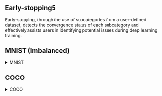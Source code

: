 ## Early-stopping5
Early-stopping, through the use of subcategories from a user-defined dataset, detects the convergence status of each subcategory and effectively assists users in identifying potential issues during deep learning training.

## MNIST (Imbalanced)
<details>
<summary>MNIST</summary>

|Digit|number of samples (Origin)|number of samples (Imbalanced)|
|:------:|:------:|:------:|
|0|5923|5000|
|1|6742|4500|
|2|5958|4000|
|3|6131|3500|
|4|5842|3000|
|5|5421|2500|
|6|5918|2000|
|7|6265|1500|
|8|5851|1000|
|9|5949|500|

### code
```python
early_stopping = EarlyStopping(100, ['zero', 'one', 'two', 'three', 'four', 'five', 'six', 'seven', 'eight', 'nine'], deno=50, warmup=50)
digitToEng = dict()
digitToEng['0'] = 'zero'
digitToEng['1'] = 'one'
digitToEng['2'] = 'two'
digitToEng['3'] = 'three'
digitToEng['4'] = 'four'
digitToEng['5'] = 'five'
digitToEng['6'] = 'six'
digitToEng['7'] = 'seven'
digitToEng['8'] = 'eight'
digitToEng['9'] = 'nine'

criterion = nn.BCEWithLogitsLoss(reduction="none")

for i in range(max_epoch):
    for i_batch, (inputs, labels) in enumerate(train_dataloader):

        outputs = model(inputs)
        loss = criterion(outputs, labels) # output shape: BxC

        subclass_loss = collections.defaultdict(list)

        for i in range(outputs.shape[0]):
            b = labels.detach()[i,:].cpu().numpy() > 0
            indices = list(b.nonzero()[0])
            subclass_loss[digitToEng[str(indices[0])]].append(torch.mean(loss[i,:]))
        loss = torch.mean(loss)
        early_stopping(subclass_loss, loss.item(), model)
        if early_stopping.early_stop:
            break
    if early_stopping.early_stop:
        break        
```

### result
![](image/mnist1~9.png "MNIST1~9")
![](image/mnist1&9.png "MNIST1&9")
</details>

## COCO 
<details>
<summary>COCO</summary>

### code
```python
#=======read classes from .txt======
my_file = open("temp/coco/label.txt", "r")
data = my_file.read()
classes = data.split("\n")[:-1]
my_file.close()
#===================================

self.early_stopping = EarlyStopping(5000, ['iter_loss']+classes, deno=500, max_iter=100000, fixed_threshold=True, sub_beta=0.2, path='')

for i in range(max_epoch):
    for _, batch in enumerate(self.train_loader):
        x, y = batch[0].cuda(), batch[1].cuda()
        pred_y = self.model(x)
        loss = self.criterion(pred_y, y)

        #=============analyzing target subclasses===========
        subclass = collections.defaultdict(list)
        for i in range(loss.shape[0]):
            b = y.detach()[i,:].cpu().numpy() > 0
            indices = list(b.nonzero()[0])
            for idx in indices:
                subclass_loss = loss.detach()[i,idx].item()
                subclass[classes[idx]].append(subclass_loss)
        loss = torch.mean(loss)
        subclass['iter_loss'].append(loss.detach().item())
        self.early_stopping(subclass, loss.item(), self.model)
        #===================================================

        self.optimizer.zero_grad()
        loss.backward()
        self.optimizer.step()
        if self.global_step % 400 == 0:
            self.writer.add_scalar('Loss/train', loss, self.global_step)
            print('TRAIN [epoch {}] loss: {:4f}'.format(epoch, loss))

        self.global_step += 1
        if self.early_stopping.early_stop:
            break
    if self.early_stopping.early_stop:
        torch.save(self.model.state_dict(), 'last_model.pth')
        break
```

### result
![](image/COCO_train_few_layers.png "MNIST1~9")
![](image/COCO_train_all_layers.png "MNIST1&9")
</details>